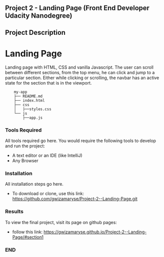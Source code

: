 ## Project 2 - Landing Page (Front End Developer Udacity Nanodegree)

## Project Description

# Landing Page

Landing page with HTML, CSS and vanilla Javascript. 
The user can scroll between different sections,
from the top menu, he can click and jump to a particular section. 
Either while clicking or scrolling, the navbar has an active state for the section that is in the viewport. 

```
	my-app
	├── README.md
	├── index.html
	├── css
	│   ├──styles.css
	└── js
	    ├──app.js
```

### Tools Required

All tools required go here. You would require the following tools to develop and run the project:

* A text editor or an IDE (like IntelliJ)
* Any Browser

### Installation

All installation steps go here.

* To download or clone, use this link: https://github.com/gwizamaryse/Project-2--Landing-Page.git

### Results

To view the final project, visit its page on github pages:
* follow this link: https://gwizamaryse.github.io/Project-2--Landing-Page/#section1

### END